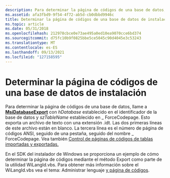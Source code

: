 ```yaml
---
description: Para determinar la página de códigos de una base de datos, llame a MsiDatabaseExport con hDatabase establecido en el identificador de la base de datos y szTableName establecido en \_ ForceCodepage.
ms.assetid: afa3fbd9-9f54-4f72-ab5d-cb0dbbd9946c
title: Determinar la página de códigos de una base de datos de instalación
ms.topic: article
ms.date: 05/31/2018
ms.openlocfilehash: 212978cbce0e73ae495a0ed10ea9070cce6bd374
ms.sourcegitcommit: d75fc10b9f0825bbe5ce5045c90d4045e3c53243
ms.translationtype: MT
ms.contentlocale: es-ES
ms.lasthandoff: 09/13/2021
ms.locfileid: "127158595"
---
```

# <a name="determining-an-installation-databases-code-page"></a>Determinar la página de códigos de una base de datos de instalación

Para determinar la página de códigos de una base de datos, llame a [**MsiDatabaseExport**](/windows/desktop/api/Msiquery/nf-msiquery-msidatabaseexporta) con *hDatabase* establecido en el identificador de la base de datos y *szTableName* establecido en \_ ForceCodepage. Esto exporta un archivo de texto con una extensión .idt. Las dos primeras líneas de este archivo están en blanco. La tercera línea es el número de página de códigos ANSI, seguido de una pestaña, seguido del nombre \_ ForceCodepage. Vea también [Control de páginas de códigos de tablas importadas y exportadas.](code-page-handling-of-imported-and-exported-tables.md)

En el SDK del instalador [](database-export.md) de Windows se proporciona un ejemplo de cómo determinar la página de códigos mediante el método Export como parte de la utilidad WiLangId.vbs. Para obtener más información sobre el WiLangId.vbs vea el tema: Administrar lenguaje [y página de códigos](manage-language-and-codepage.md).

 

 



